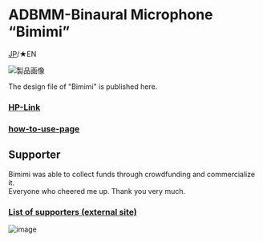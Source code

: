 # ADBMM-Binaural Microphone “Bimimi”
[JP](README.md)/★EN

![製品画像](https://bit-trade-one.co.jp/bimimi/wp-content/uploads/sites/11/2023/05/%E8%83%8C%E6%99%AF%E7%99%BD%E8%83%8C%E6%99%AF%E9%80%8F%E6%98%8E-e1684994975475-768x333.png)

The design file of "Bimimi" is published here.

### [HP-Link](http://bit-trade-one.co.jp/) 

### [how-to-use-page](https://github.com/bit-trade-one/-ADXXXXX-Template/raw/master/Manual)

## Supporter

Bimimi was able to collect funds through crowdfunding and commercialize it.  
Everyone who cheered me up. Thank you very much.
### [List of supporters (external site)](https://camp-fire.jp/projects/623002/backers)

![image](https://user-images.githubusercontent.com/85532743/222311106-393c811a-d21d-4974-bf65-1d91fb9584d9.png)
